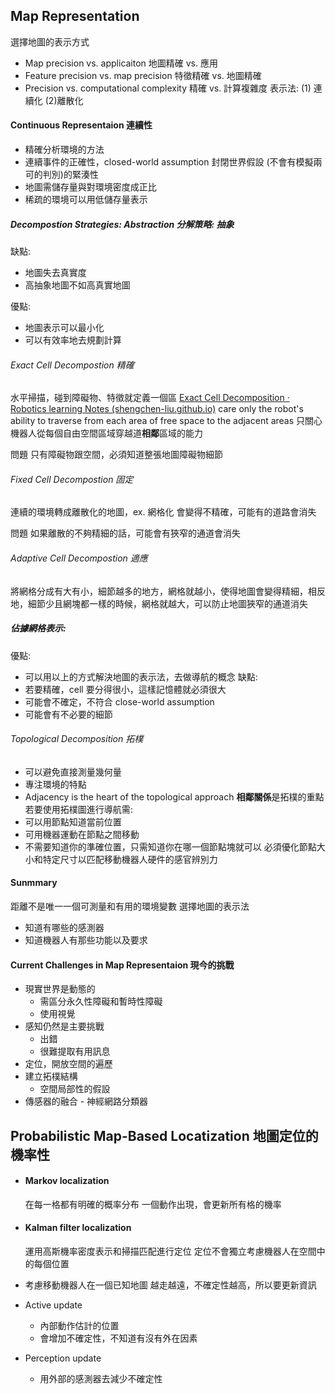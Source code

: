 ## Map Representation
選擇地圖的表示方式
+ Map precision vs. applicaiton 地圖精確 vs. 應用
+ Feature precision vs. map precision  特徵精確 vs. 地圖精確
+ Precision vs. computational complexity 精確 vs. 計算複雜度
表示法: (1) 連續化 (2)離散化 

#### Continuous Representaion 連續性
+ 精確分析環境的方法
+ 連續事件的正確性，closed-world assumption 封閉世界假設 (不會有模擬兩可的判別)的緊湊性
+ 地圖需儲存量與對環境密度成正比
+ 稀疏的環境可以用低儲存量表示

##### Decompostion Strategies: Abstraction 分解策略: 抽象
缺點: 
+ 地圖失去真實度
+ 高抽象地圖不如高真實地圖

優點:
+ 地圖表示可以最小化
+ 可以有效率地去規劃計算

###### Exact Cell Decompostion  精確
水平掃描，碰到障礙物、特徵就定義一個區
[Exact Cell Decomposition · Robotics learning Notes (shengchen-liu.github.io)](https://shengchen-liu.github.io/robotics_gitbook/path_planning/exact_cell_decomposition.html)
care only the robot's ability to traverse from each area of free space to the adjacent areas
只關心機器人從每個自由空間區域穿越道**相鄰**區域的能力

問題
只有障礙物跟空間，必須知道整張地圖障礙物細節

###### Fixed Cell Decompostion  固定
連續的環境轉成離散化的地圖，ex. 網格化
會變得不精確，可能有的道路會消失

問題
如果離散的不夠精細的話，可能會有狹窄的通道會消失


###### Adaptive Cell Decompostion  適應
將網格分成有大有小，細節越多的地方，網格就越小，使得地圖會變得精細，相反地，細節少且網塊都一樣的時候，網格就越大，可以防止地圖狹窄的通道消失

##### 佔據網格表示:
優點:
+ 可以用以上的方式解決地圖的表示法，去做導航的概念
缺點:
+ 若要精確，cell 要分得很小，這樣記憶體就必須很大
+ 可能會不確定，不符合 close-world assumption
+ 可能會有不必要的細節

###### Topological Decomposition 拓樸
+ 可以避免直接測量幾何量
+ 專注環境的特點
+ Adjacency is the heart of the topological approach **相鄰關係**是拓樸的重點
若要使用拓樸圖進行導航需:
+ 可以用節點知道當前位置
+ 可用機器運動在節點之間移動
+ 不需要知道你的準確位置，只需知道你在哪一個節點塊就可以
必須優化節點大小和特定尺寸以匹配移動機器人硬件的感官辨別力

#### Sunmmary
距離不是唯一一個可測量和有用的環境變數
選擇地圖的表示法
+ 知道有哪些的感測器
+ 知道機器人有那些功能以及要求 

#### Current Challenges in Map Representaion 現今的挑戰
+ 現實世界是動態的
	+ 需區分永久性障礙和暫時性障礙
	+ 使用視覺
+ 感知仍然是主要挑戰
	+ 出錯
	+ 很難提取有用訊息
+ 定位，開放空間的遍歷
+ 建立拓樸結構
	+ 空間局部性的假設
+ 傳感器的融合 - 神經網路分類器

## Probabilistic Map-Based Locatization 地圖定位的機率性
+ #### Markov localization 
	在每一格都有明確的概率分布
	一個動作出現，會更新所有格的機率
+ #### Kalman filter localization
	運用高斯機率密度表示和掃描匹配進行定位
	定位不會獨立考慮機器人在空間中的每個位置

+ 考慮移動機器人在一個已知地圖
越走越遠，不確定性越高，所以要更新資訊

+ Active update
	+ 內部動作估計的位置
	+ 會增加不確定性，不知道有沒有外在因素
+ Perception update
	+ 用外部的感測器去減少不確定性